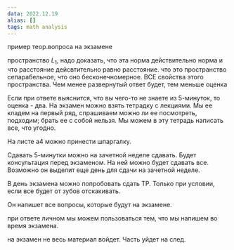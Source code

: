 ```yaml
---
data: 2022.12.19
alias: []
tags: math analysis
---
```


пример теор.вопроса на экзамене

пространство $L_{1}$, надо доказать, что эта норма действительно норма и что расстояние дейсвтительно равно расстояние. что это пространство сепарабельное, что оно бесконечномерное. ВСЕ свойства этого пространства. Чем менее развернутый ответ будет, тем меньше оценка

Если при ответе выяснится, что вы чего-то не знаете из 5-минуток, то оценка - два. 
На экзамен можно взять тетрадку с лекциями. Мы ее кладем на первый ряд, спрашиваем можно ли ее посмотреть, подходим; брать ее с собой нельзя. Мы можем в эту тетрадь написать все, что угодно.

На листе а4 можно принести шпаргалку.

Сдавать 5-минутки можно на зачетной неделе сдавать.
Будет консультация перед экзаменом. На ней можно будет сдавать все. Возможно он выделит еще день для сдачи на зачетной неделе.

В день экзамена можно попробовать сдать ТР. Только при условии, если все будет от зубов отскакивать. 

Он напишет все вопросы, которые будут на экзамене.

при ответе личном мы можем пользоваться тем, что мы напишем во время экзамена.

на экзамен не весь материал войдет. Часть уйдет на след.